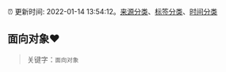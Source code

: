 :alarm_clock: 更新时间: 2022-01-14 13:54:12。[来源分类](../README.md)、[标签分类](../TAGS.md)、[时间分类](../TIMELINE.md)

## 面向对象❤️


> 关键字：`面向对象`


